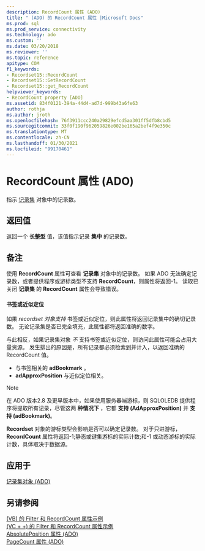 ```yaml
---
description: RecordCount 属性 (ADO)
title: " (ADO) 的 RecordCount 属性 |Microsoft Docs"
ms.prod: sql
ms.prod_service: connectivity
ms.technology: ado
ms.custom: ''
ms.date: 03/20/2018
ms.reviewer: ''
ms.topic: reference
apitype: COM
f1_keywords:
- Recordset15::RecordCount
- Recordset15::GetRecordCount
- Recordset15::get_RecordCount
helpviewer_keywords:
- RecordCount property [ADO]
ms.assetid: 834f0121-394a-44d4-ad7d-999b43a6fe63
author: rothja
ms.author: jroth
ms.openlocfilehash: 76f3911ccc240a29829efcd5aa301ff5dfb8cbd5
ms.sourcegitcommit: 33f0f190f962059826e002be165a2bef4f9e350c
ms.translationtype: MT
ms.contentlocale: zh-CN
ms.lasthandoff: 01/30/2021
ms.locfileid: "99170461"
---
```

# <a name="recordcount-property-ado"></a>RecordCount 属性 (ADO)

指示 [记录集](./recordset-object-ado.md) 对象中的记录数。
  
## <a name="return-value"></a>返回值

返回一个 **长整型** 值，该值指示记录 **集中** 的记录数。
  
## <a name="remarks"></a>备注

使用 **RecordCount** 属性可查看 **记录集** 对象中的记录数。 如果 ADO 无法确定记录数，或者提供程序或游标类型不支持 **RecordCount**，则属性将返回-1。 读取已关闭 **记录集** 的 **RecordCount** 属性会导致错误。

#### <a name="bookmarks-or-approximate-positioning"></a>书签或近似定位

如果 *recordset 对象支持* 书签或近似定位，则此属性将返回记录集中的确切记录数。 无论记录集是否已完全填充，此属性都将返回准确的数字。

与此相反，如果记录集对象 *不* 支持书签或近似定位，则访问此属性可能会占用大量资源。 发生排出的原因是，所有记录都必须检索到并计入，以返回准确的 RecordCount 值。

- 与书签相关的 **adBookmark** 。
- **adApproxPosition** 与近似定位相关。

> [!NOTE]
> 在 ADO 版本2.8 及更早版本中，如果使用服务器端游标，则 SQLOLEDB 提供程序将提取所有记录，尽管这两 **种情况下** ，它都 **支持 (AdApproxPosition)** 并 **支持 (adBookmark)**。
  
**Recordset** 对象的游标类型会影响是否可以确定记录数。 对于只进游标， **RecordCount** 属性将返回-1;静态或键集游标的实际计数;和-1 或动态游标的实际计数，具体取决于数据源。
  
## <a name="applies-to"></a>应用于

[记录集对象 (ADO)](./recordset-object-ado.md)  
  
## <a name="see-also"></a>另请参阅

[ (VB) 的 Filter 和 RecordCount 属性示例 ](./filter-and-recordcount-properties-example-vb.md)   
[ (VC + +) 的 Filter 和 RecordCount 属性示例 ](./filter-and-recordcount-properties-example-vc.md)   
[AbsolutePosition 属性 (ADO) ](./absoluteposition-property-ado.md)   
[PageCount 属性 (ADO)](./pagecount-property-ado.md)